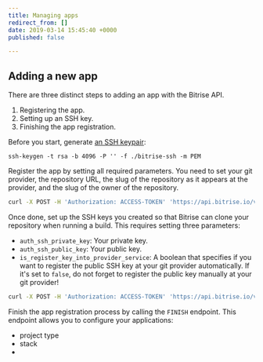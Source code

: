 ```yaml
---
title: Managing apps
redirect_from: []
date: 2019-03-14 15:45:40 +0000
published: false

---
```

## Adding a new app

There are three distinct steps to adding an app with the Bitrise API.

1. Registering the app.
2. Setting up an SSH key.
3. Finishing the app registration.

Before you start, generate [an SSH keypair](/faq/how-to-generate-ssh-keypair/):

```  
ssh-keygen -t rsa -b 4096 -P '' -f ./bitrise-ssh -m PEM  
```

Register the app by setting all required parameters. You need to set your git provider, the repository URL, the slug of the repository as it appears at the provider, and the slug of the owner of the repository. 

```bash
curl -X POST -H 'Authorization: ACCESS-TOKEN' 'https://api.bitrise.io/v0.1/apps/APP-SLUG' -d '{"provider":"github","is_public":false,"repo_url":"git@github.com:api_demo/example-repository.git","type":"git","git_repo_slug":"example-repository","git_owner":"api_demo"}'
```

Once done, set up the SSH keys you created so that Bitrise can clone your repository when running a build. This requires setting three parameters:

- `auth_ssh_private_key`: Your private key. 
- `auth_ssh_public_key`: Your public key.
- `is_register_key_into_provider_service`:  A boolean that specifies if you want to register the public SSH key at your git provider automatically. If it's set to `false`, do not forget to register the public key manually at your git provider!

``` bash
curl -X POST -H 'Authorization: ACCESS-TOKEN' 'https://api.bitrise.io/v0.1/apps/APP-SLUG/register-ssh-key' -d '{"auth_ssh_private_key":"your-private-ssh-key","auth_ssh_public_key":"your-public-ssh-key","is_register_key_into_provider_service":false}'
```

Finish the app registration process by calling the `FINISH` endpoint. This endpoint allows you to configure your applications: 

- project type
- stack
- 
